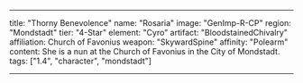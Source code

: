 ---

title: "Thorny Benevolence"
name: "Rosaria"
image: "GenImp-R-CP"
region: "Mondstadt"
tier: "4-Star"
element: "Cyro"
artifact: "BloodstainedChivalry"
affiliation: Church of Favonius
weapon: "SkywardSpine"
affinity: "Polearm"
content: She is a nun at the Church of Favonius in the City of Mondstadt.
tags: ["1.4", "character", "mondstadt"]

---
